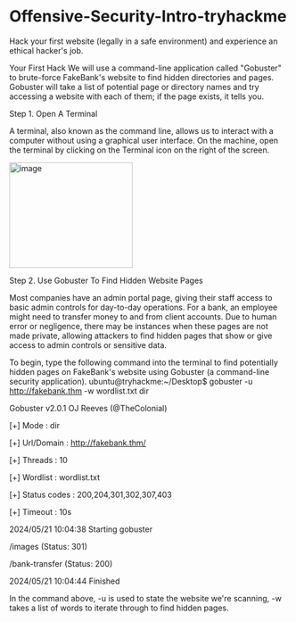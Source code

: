 # Offensive-Security-Intro-tryhackme
Hack your first website (legally in a safe environment) and experience an ethical hacker's job.

Your First Hack
We will use a command-line application called "Gobuster" to brute-force FakeBank's website to find hidden directories and pages. Gobuster will take a list of potential page or directory names and try accessing a website with each of them; if the page exists, it tells you.

Step 1. Open A Terminal

A terminal, also known as the command line, allows us to interact with a computer without using a graphical user interface. On the machine, open the terminal by clicking on the Terminal icon on the right of the screen.

<img width="221" height="189" alt="image" src="https://github.com/user-attachments/assets/1a5d0cf8-90c4-4978-89d7-e975e3115e0e" />


Step 2. Use Gobuster To Find Hidden Website Pages

Most companies have an admin portal page, giving their staff access to basic admin controls for day-to-day operations. For a bank, an employee might need to transfer money to and from client accounts. Due to human error or negligence, there may be instances when these pages are not made private, allowing attackers to find hidden pages that show or give access to admin controls or sensitive data.

To begin, type the following command into the terminal to find potentially hidden pages on FakeBank's website using Gobuster (a command-line security application).
ubuntu@tryhackme:~/Desktop$ gobuster -u http://fakebank.thm -w wordlist.txt dir


Gobuster v2.0.1              OJ Reeves (@TheColonial)

[+] Mode         : dir

[+] Url/Domain   : http://fakebank.thm/

[+] Threads      : 10

[+] Wordlist     : wordlist.txt

[+] Status codes : 200,204,301,302,307,403

[+] Timeout      : 10s


2024/05/21 10:04:38 Starting gobuster


/images (Status: 301)

/bank-transfer (Status: 200)

2024/05/21 10:04:44 Finished


In the command above, -u is used to state the website we're scanning, -w takes a list of words to iterate through to find hidden pages.


